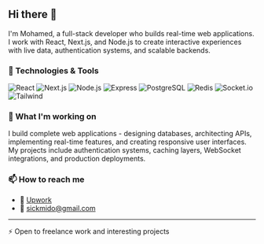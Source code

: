 ## Hi there 👋

I'm Mohamed, a full-stack developer who builds real-time web applications. I work with React, Next.js, and Node.js to create interactive experiences with live data, authentication systems, and scalable backends.

### 🔧 Technologies & Tools

![React](https://img.shields.io/badge/-React-61DAFB?style=flat-square&logo=react&logoColor=black)
![Next.js](https://img.shields.io/badge/-Next.js-000000?style=flat-square&logo=next.js)
![Node.js](https://img.shields.io/badge/-Node.js-339933?style=flat-square&logo=node.js&logoColor=white)
![Express](https://img.shields.io/badge/-Express-000000?style=flat-square&logo=express)
![PostgreSQL](https://img.shields.io/badge/-PostgreSQL-336791?style=flat-square&logo=postgresql&logoColor=white)
![Redis](https://img.shields.io/badge/-Redis-DC382D?style=flat-square&logo=redis&logoColor=white)
![Socket.io](https://img.shields.io/badge/-Socket.io-010101?style=flat-square&logo=socket.io)
![Tailwind](https://img.shields.io/badge/-Tailwind-38B2AC?style=flat-square&logo=tailwind-css&logoColor=white)

### 📌 What I'm working on

I build complete web applications - designing databases, architecting APIs, implementing real-time features, and creating responsive user interfaces. My projects include authentication systems, caching layers, WebSocket integrations, and production deployments.

### 📫 How to reach me

- 💼 [Upwork](https://www.upwork.com/freelancers/~01713258696736604a)
- 📧 sickmido@gmail.com

---

⚡ Open to freelance work and interesting projects
